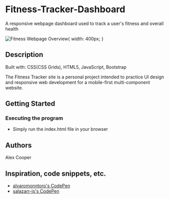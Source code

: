 # Fitness-Tracker-Dashboard

A responsive webpage dashboard used to track a user's fitness and overall health

 ![Fitness Webpage Overview](https://github.com/AlexCooper1/Fitness-Tracker-Dashboard/assets/37124211/36058442-c9e8-46d1-8644-949c5037056f){ width: 400px; }


## Description

Built with: CSS(CSS Grids), HTML5, JavaScript, Bootstrap

The Fitness Tracker site is a personal project intended to practice UI design and responsive web development for a mobile-first multi-component website.

## Getting Started

### Executing the program

* Simply run the index.html file in your browser

## Authors

Alex Cooper


## Inspiration, code snippets, etc.

* [alvaromonntoro's CodePen](https://codepen.io/alvaromontoro/pen/poWgdVV)
* [salazarr-js's CodePen](https://codepen.io/salazarr-js/pen/eRoaLx)
